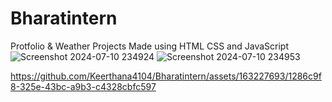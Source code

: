 # Bharatintern
Protfolio & Weather Projects Made using HTML CSS and JavaScript
![Screenshot 2024-07-10 234924](https://github.com/Keerthana4104/Bharatintern/assets/163227693/6ff7ee03-89a7-444c-a5a7-51237753090f)
![Screenshot 2024-07-10 234953](https://github.com/Keerthana4104/Bharatintern/assets/163227693/23986a6d-309b-4b31-b04c-3366a8d941a3)

https://github.com/Keerthana4104/Bharatintern/assets/163227693/1286c9f8-325e-43bc-a9b3-c4328cbfc597
